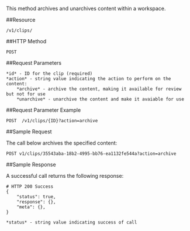 This method archives and unarchives content within a workspace.

##Resource

	/v1/clips/

##HTTP Method

	POST

##Request Parameters

	*id* - ID for the clip (required)
	*action* - string value indicating the action to perform on the content:
		*archive* - archive the content, making it available for review but not for use
		*unarchive* - unarchive the content and make it avaiable for use

##Request Parameter Example

	POST  /v1/clips/{ID}?action=archive

##Sample Request

The call below archives the specified content:
```
POST v1/clips/35543aba-18b2-4995-bb76-ea1132fe544a?action=archive
```

##Sample Response

A successful call returns the following response:
```
# HTTP 200 Success
{
    "status": true,
    "response": {},
    "meta": {},
}
```

	*status* - string value indicating success of call